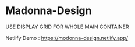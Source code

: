 # Madonna-Design

USE DISPLAY GRID FOR WHOLE MAIN CONTAINER

Netlify Demo : https://modonna-design.netlify.app/

